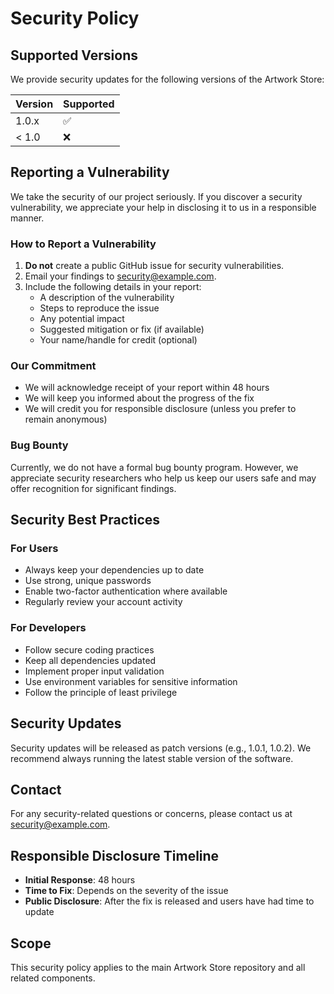 # Security Policy

## Supported Versions

We provide security updates for the following versions of the Artwork Store:

| Version | Supported          |
| ------- | ------------------ |
| 1.0.x   | :white_check_mark: |
| < 1.0   | :x:                |

## Reporting a Vulnerability

We take the security of our project seriously. If you discover a security vulnerability, we appreciate your help in disclosing it to us in a responsible manner.

### How to Report a Vulnerability

1. **Do not** create a public GitHub issue for security vulnerabilities.
2. Email your findings to [security@example.com](mailto:security@example.com).
3. Include the following details in your report:
   - A description of the vulnerability
   - Steps to reproduce the issue
   - Any potential impact
   - Suggested mitigation or fix (if available)
   - Your name/handle for credit (optional)

### Our Commitment

- We will acknowledge receipt of your report within 48 hours
- We will keep you informed about the progress of the fix
- We will credit you for responsible disclosure (unless you prefer to remain anonymous)

### Bug Bounty

Currently, we do not have a formal bug bounty program. However, we appreciate security researchers who help us keep our users safe and may offer recognition for significant findings.

## Security Best Practices

### For Users
- Always keep your dependencies up to date
- Use strong, unique passwords
- Enable two-factor authentication where available
- Regularly review your account activity

### For Developers
- Follow secure coding practices
- Keep all dependencies updated
- Implement proper input validation
- Use environment variables for sensitive information
- Follow the principle of least privilege

## Security Updates

Security updates will be released as patch versions (e.g., 1.0.1, 1.0.2). We recommend always running the latest stable version of the software.

## Contact

For any security-related questions or concerns, please contact us at [security@example.com](mailto:security@example.com).

## Responsible Disclosure Timeline

- **Initial Response**: 48 hours
- **Time to Fix**: Depends on the severity of the issue
- **Public Disclosure**: After the fix is released and users have had time to update

## Scope

This security policy applies to the main Artwork Store repository and all related components.
